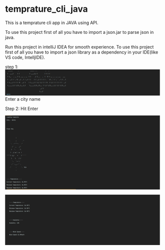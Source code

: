# temprature_cli_java
This is a temprature cli app in JAVA using API.

To use this project first of all you have to import a json.jar to parse json in java.

Run this project in intelliJ IDEA for smooth experience.
To use this project first of all you have to import a json library as a dependency in your IDE(like VS code, IntelljIDE).

step 1:
![](image/1.png)
Enter a city name

Step 2: 
Hit Enter

![](image/2.png)

![](image/3.png)


